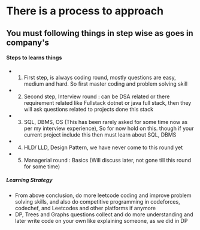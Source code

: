 # There is a process to approach
## You must following things in step wise as goes in company's


#### Steps to learns things
* 1. First step, is always coding round, mostly questions are easy, medium and hard. So first master coding and problem solving skill
* 2. Second step, Interview round : can be DSA related or there requirement related like Fullstack dotnet or java full stack, then they will ask questions related to projects done this stack
* 3. SQL, DBMS, OS (This has been rarely asked for some time now as per my interview experience), So for now hold on this. though if your current project include this then must learn about SQL, DBMS
* 4. HLD/ LLD, Design Pattern, we have never come to this round yet
* 5. Managerial round : Basics (Will discuss later, not gone till this round for some time)


##### Learning Strategy
* From above conclusion, do more leetcode coding and improve problem solving skills, and also do competitive programming in codeforces, codechef, and Leetcodes and other platforms if anymore
* DP, Trees and Graphs questions collect and do more understanding and later write code on your own like explaining someone, as we did in DP